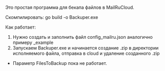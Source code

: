 Это простая программа для бекапа файлов в MailRuCloud.


Скомпилировать: go build -o Backuper.exe


Как работает:
1. Нужно создать и заполнить файл config_mailru.json аналогично примеру _example
2. Запускаем Backuper.exe и начинается создание .zip в директории исполняемого файла, отправка в cloud и удаление созданного .zip


* Параметр FilesToBackup пока не работает.